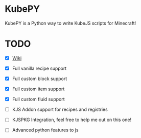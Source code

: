 # KubePY
KubePY is a Python way to write KubeJS scripts for Minecraft!

# TODO
- [x] [Wiki](https://docs.bluemethyst.dev)
- [x] Full vanilla recipe support
- [x] Full custom block support
- [x] Full custom item support
- [x] Full custom fluid support
- [ ] KJS Addon support for recipes and registries
- [ ] KJSPKG Integration, feel free to help me out on this one!
- [ ] Advanced python features to js

